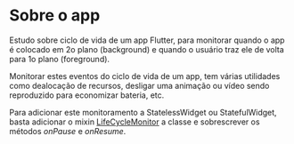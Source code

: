 Sobre o app
====================

Estudo sobre ciclo de vida de um app Flutter, para monitorar quando o app é colocado
em 2o plano (background) e quando o usuário traz ele de volta para 1o plano (foreground).

Monitorar estes eventos do ciclo de vida de um app, tem várias utilidades como dealocação
de recursos, desligar uma animação ou vídeo sendo reproduzido para economizar bateria, etc.

Para adicionar este monitoramento a StatelessWidget ou StatefulWidget, basta adicionar
o mixin [LifeCycleMonitor](./src/lib/src/life_cycle_monitor_mixin.dart) a classe e sobrescrever
os métodos *onPause* e *onResume*.
